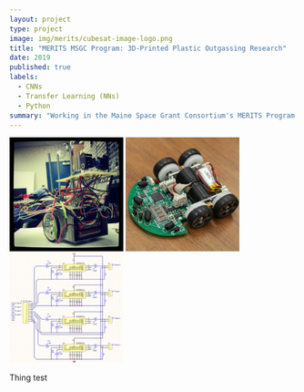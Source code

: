 ```yaml
---
layout: project
type: project
image: img/merits/cubesat-image-logo.png
title: "MERITS MSGC Program: 3D-Printed Plastic Outgassing Research"
date: 2019
published: true
labels:
  - CNNs
  - Transfer Learning (NNs)
  - Python
summary: "Working in the Maine Space Grant Consortium's MERITS Program at the University of Southern Maine analyzing 3D-printable plastics for outgassing."
---
```


<div class="text-center p-4">
  <img width="200px" src="../img/micromouse/micromouse-robot.png" class="img-thumbnail" >
  <img width="200px" src="../img/micromouse/micromouse-robot-2.jpg" class="img-thumbnail" >
  <img width="200px" src="../img/micromouse/micromouse-circuit.png" class="img-thumbnail" >
</div>

Thing test
